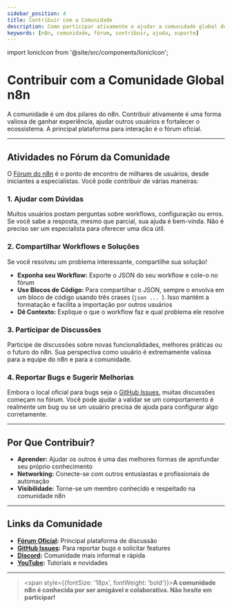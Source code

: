 ```yaml
---
sidebar_position: 4
title: Contribuir com a Comunidade
description: Como participar ativamente e ajudar a comunidade global do n8n a crescer
keywords: [n8n, comunidade, fórum, contribuir, ajuda, suporte]
---
```


import IonicIcon from '@site/src/components/IonicIcon';

# <IonicIcon name="people-outline" size={32} color="#ea4b71" /> Contribuir com a Comunidade Global n8n

A comunidade é um dos pilares do n8n. Contribuir ativamente é uma forma valiosa de ganhar experiência, ajudar outros usuários e fortalecer o ecossistema. A principal plataforma para interação é o fórum oficial.

---

## <IonicIcon name="chatbubbles-outline" size={24} color="#ea4b71" /> Atividades no Fórum da Comunidade

O [Fórum do n8n](https://community.n8n.io/) é o ponto de encontro de milhares de usuários, desde iniciantes a especialistas. Você pode contribuir de várias maneiras:

### **1. Ajudar com Dúvidas**
Muitos usuários postam perguntas sobre workflows, configuração ou erros. Se você sabe a resposta, mesmo que parcial, sua ajuda é bem-vinda. Não é preciso ser um especialista para oferecer uma dica útil.

### **2. Compartilhar Workflows e Soluções**
Se você resolveu um problema interessante, compartilhe sua solução!

- **Exponha seu Workflow:** Exporte o JSON do seu workflow e cole-o no fórum
- **Use Blocos de Código:** Para compartilhar o JSON, sempre o envolva em um bloco de código usando três crases (```json ... ```). Isso mantém a formatação e facilita a importação por outros usuários
- **Dê Contexto:** Explique o que o workflow faz e qual problema ele resolve

### **3. Participar de Discussões**
Participe de discussões sobre novas funcionalidades, melhores práticas ou o futuro do n8n. Sua perspectiva como usuário é extremamente valiosa para a equipe do n8n e para a comunidade.

### **4. Reportar Bugs e Sugerir Melhorias**
Embora o local oficial para bugs seja o [GitHub Issues](https://github.com/n8n-io/n8n/issues), muitas discussões começam no fórum. Você pode ajudar a validar se um comportamento é realmente um bug ou se um usuário precisa de ajuda para configurar algo corretamente.

---

## <IonicIcon name="bookmark-outline" size={24} color="#ea4b71" /> Por Que Contribuir?

- **Aprender:** Ajudar os outros é uma das melhores formas de aprofundar seu próprio conhecimento
- **Networking:** Conecte-se com outros entusiastas e profissionais de automação
- **Visibilidade:** Torne-se um membro conhecido e respeitado na comunidade n8n

---

## <IonicIcon name="link-outline" size={24} color="#ea4b71" /> Links da Comunidade

- **[Fórum Oficial](https://community.n8n.io/):** Principal plataforma de discussão
- **[GitHub Issues](https://github.com/n8n-io/n8n/issues):** Para reportar bugs e solicitar features
- **[Discord](https://discord.gg/n8n):** Comunidade mais informal e rápida
- **[YouTube](https://youtube.com/@n8n-io):** Tutoriais e novidades

---

> <span style={{fontSize: '18px', fontWeight: 'bold'}}>**A comunidade n8n é conhecida por ser amigável e colaborativa. Não hesite em participar!**</span>
